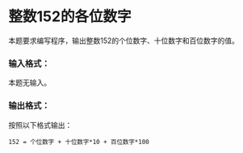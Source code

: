 # 整数152的各位数字
本题要求编写程序，输出整数152的个位数字、十位数字和百位数字的值。

### 输入格式：
本题无输入。

### 输出格式：
按照以下格式输出：
```
152 = 个位数字 + 十位数字*10 + 百位数字*100
```